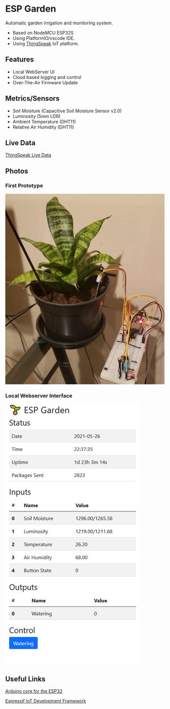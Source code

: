 # ESP Garden

Automatic garden irrigation and monitoring system.
- Based on NodeMCU ESP32S
- Using PlatformIO/vscode IDE.
- Using [ThingSpeak](https://thingspeak.com) IoT platform.

## Features

- Local WebServer UI
- Cloud based logging and control
- Over-The-Air Firmware Update

## Metrics/Sensors

- Soil Moisture (Capacitive Soil Moisture Sensor v2.0)
- Luminosity (5mm LDR)
- Ambient Temperature (DHT11)
- Relative Air Humidity (DHT11)

## Live Data

[ThingSpeak Live Data](https://thingspeak.com/channels/1348790)

## Photos

### First Prototype

![First Protype](docs/prototype.jpg)

### Local Webserver Interface

![Local Server](docs/local_server.png)

## Useful Links

[Arduino core for the ESP32](https://github.com/espressif/arduino-esp32)

[Espressif IoT Development Framework](https://github.com/espressif/esp-idf)